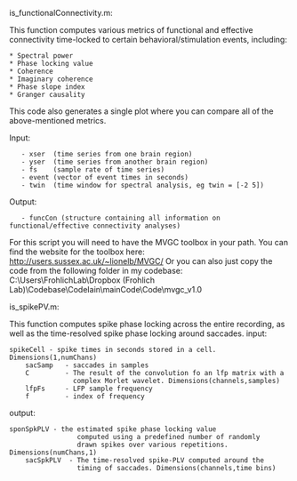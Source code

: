 is_functionalConnectivity.m:

This function computes various metrics of functional and effective
connectivity time-locked to certain behavioral/stimulation events, including:

	* Spectral power
	* Phase locking value
 	* Coherence
 	* Imaginary coherence
 	* Phase slope index
 	* Granger causality

This code also generates a single plot where you can compare all of the
above-mentioned metrics. 

Input: 

       - xser  (time series from one brain region)
       - yser  (time series from another brain region)
       - fs    (sample rate of time series)
       - event (vector of event times in seconds)
       - twin  (time window for spectral analysis, eg twin = [-2 5])
       
Output:

       - funcCon (structure containing all information on functional/effective connectivity analyses)
       
For this script you will need to have the MVGC toolbox in your path. You
can find the website for the toolbox here: http://users.sussex.ac.uk/~lionelb/MVGC/
Or you can also just copy the code from the following folder in my
codebase: C:\Users\FrohlichLab\Dropbox (Frohlich Lab)\Codebase\CodeIain\mainCode\Code\mvgc_v1.0

is_spikePV.m: 

This function computes spike phase locking across the entire recording,
as well as the time-resolved spike phase locking around saccades. 
input:  
	
	spikeCell - spike times in seconds stored in a cell. Dimensions(1,numChans)
        sacSamp   - saccades in samples
        C         - The result of the convolution fo an lfp matrix with a
                    complex Morlet wavelet. Dimensions(channels,samples)
        lfpFs     - LFP sample frequency
        f         - index of frequency

output: 

	sponSpkPLV - the estimated spike phase locking value
                     computed using a predefined number of randomly 
                     drawn spikes over various repetitions. Dimensions(numChans,1)
        sacSpkPLV  - The time-resolved spike-PLV computed around the
                     timing of saccades. Dimensions(channels,time bins) 
